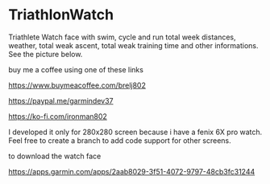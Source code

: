 # TriathlonWatch
Triathlete Watch face with swim, cycle and run total week distances, weather, total weak ascent, total weak training time and other informations. See the picture below. 

buy me a coffee using one of these links

https://www.buymeacoffee.com/brelj802

https://paypal.me/garmindev37

https://ko-fi.com/ironman802

I developed it only for 280x280 screen because i have a fenix 6X pro watch. Feel free to create a branch to add code support for other screens.

to download the watch face 

https://apps.garmin.com/apps/2aab8029-3f51-4072-9797-48cb3fc31244

